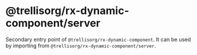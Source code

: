# @trellisorg/rx-dynamic-component/server

Secondary entry point of `@trellisorg/rx-dynamic-component`. It can be used by importing from `@trellisorg/rx-dynamic-component/server`.
